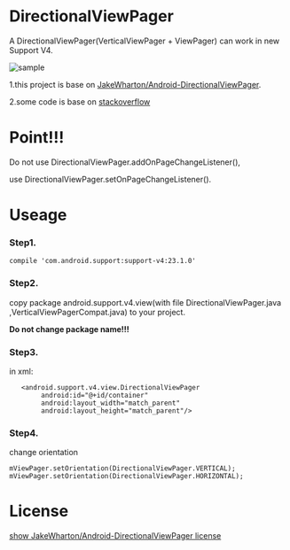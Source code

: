 # DirectionalViewPager

A DirectionalViewPager(VerticalViewPager + ViewPager) can work in new Support V4.

![sample](/graphics/example.gif)

1.this project is base on [JakeWharton/Android-DirectionalViewPager](https://github.com/JakeWharton/Android-DirectionalViewPager).

2.some code is base on [stackoverflow](http://stackoverflow.com/a/12018612)

# Point!!!

Do not use DirectionalViewPager.addOnPageChangeListener(),

use DirectionalViewPager.setOnPageChangeListener().


# Useage

### Step1.

    compile 'com.android.support:support-v4:23.1.0'

### Step2.

copy package android.support.v4.view(with file DirectionalViewPager.java ,VerticalViewPagerCompat.java) to your project.
    
**Do not change package name!!!**

### Step3.

in xml:

       <android.support.v4.view.DirectionalViewPager
            android:id="@+id/container"
            android:layout_width="match_parent"
            android:layout_height="match_parent"/>
            
### Step4.

change orientation

    mViewPager.setOrientation(DirectionalViewPager.VERTICAL);
    mViewPager.setOrientation(DirectionalViewPager.HORIZONTAL);
    
# License

[show JakeWharton/Android-DirectionalViewPager license](https://github.com/JakeWharton/Android-DirectionalViewPager)
